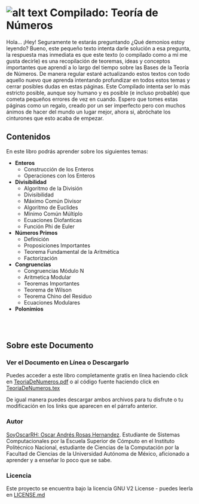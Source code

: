 # ![alt text](https://secure.gravatar.com/blavatar/4560c02ab420ca3cefc52ab44e8aefc1?s=32) Compilado: Teoría de Números

Hola... ¡Hey! Seguramente te estarás preguntando ¿Qué demonios estoy leyendo?
Bueno, este pequeño texto intenta darle solución a esa pregunta, la respuesta mas inmediata es que este texto (o compilado como a mí me gusta decirle) es una recopilación de teoremas, ideas y conceptos importantes que aprendí a lo largo del tiempo sobre las Bases de la Teoría de Números.
De manera regular estaré actualizando estos textos con todo aquello nuevo que aprenda intentando profundizar en todos estos temas y cerrar posibles dudas en estas páginas.
Este Compilado intenta ser lo más estricto posible, aunque soy humano y es posible (e incluso probable) que cometa pequeños errores de vez en cuando.
Espero que tomes estas páginas como un regalo, creado por un ser imperfecto pero con muchos ánimos de hacer del mundo un lugar mejor, ahora si, abróchate los cinturones que esto acaba de empezar.

## Contenidos

En este libro podrás aprender sobre los siguientes temas:

- **Enteros**
	- Construcción de los Enteros
	- Operaciones con los Enteros
- **Divisibilidad**
	-  	Algoritmo de la División
	-   Divisibilidad
	-   Máximo Común Divisor
	-   Algoritmo de Euclides
	-   Mínimo Común Múltiplo
	-   Ecuaciones Diofanticas
	-   Función Phi de Euler
- **Números Primos**
	- Definición
	- Proposiciones Importantes
	- Teorema Fundamental de la Aritmética
	- Factorización
- **Congruencias**
	- Congruencias Módulo N
	- Aritmetica Modular
	- Teoremas Importantes
	- Teorema de Wilson
	- Teorema Chino del Residuo
	- Ecuaciones Modulares
- **Polonimios**

<br><br>

## Sobre este Documento

### Ver el Documento en Línea o Descargarlo

Puedes acceder a este libro completamente gratis en línea haciendo click en [TeoriaDeNumeros.pdf](TeoriaDeNumeros.pdf) o al código fuente haciendo click en [TeoriaDeNumeros.tex](TeoriaDeNumeros.tex)

De igual manera puedes descargar ambos archivos para tu disfrute o tu modificación en los links que aparecen en el párrafo anterior.


### Autor

[SoyOscarRH:  Oscar Andrés Rosas Hernandez](https://github.com/SoyOscarRH). Estudiante de Sistemas Computacionales por la Escuela Superior de Cómputo en el Instituto Politécnico Nacional, estudiante de Ciencias de la Computación por la Facultad de Ciencias de la Universidad Autónoma de México, aficionado a aprender y a enseñar lo poco que se sabe.

### Licencia

Este proyecto se encuentra bajo la licencia  GNU V2 License - puedes leerla en [LICENSE.md](LICENSE.md)

<br><br>